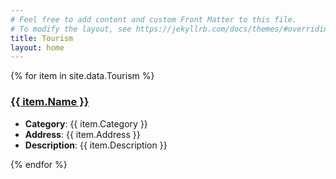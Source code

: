 ```yaml
---
# Feel free to add content and custom Front Matter to this file.
# To modify the layout, see https://jekyllrb.com/docs/themes/#overriding-theme-defaults
title: Tourism
layout: home
---
```



{% for item in site.data.Tourism %}
<div>
   <h3>
    <a href="{{item.Website}}">{{ item.Name }}</a>
   </h3> 
   <ul>
   <li><b>Category</b>: {{ item.Category }}</li>
   <li><b>Address</b>: {{ item.Address }}</li>
   <li><b>Description</b>: {{ item.Description }}</li>
   </ul>
</div>    
{% endfor %}

